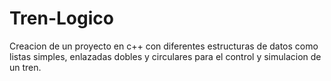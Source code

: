 # Tren-Logico
Creacion de un proyecto en c++ con diferentes estructuras de datos como listas simples, enlazadas dobles y circulares para el control y simulacion de un tren.
